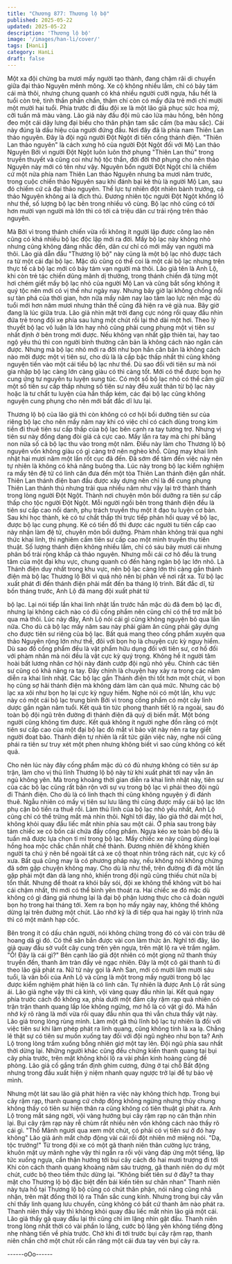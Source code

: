 ```yaml
---
title: "Chương 877: Thương lộ bộ"
published: 2025-05-22
updated: 2025-05-22
description: 'Thương lộ bộ'
image: '/images/han-li/cover/'
tags: [HanLi]
category: HanLi
draft: false
---
```


Một xa đội chừng ba mươi mấy người tạo thành, đang chậm rãi di
chuyển giữa đại thảo Nguyên mênh mông.
Xe cộ không nhiều lắm, chỉ có bảy tám cái mà thôi, nhưng chung
quanh có khá nhiều người cưỡi ngựa, hầu hết là tuổi còn trẻ, tinh
thần phấn chấn, thậm chí còn có mấy đứa trẻ mới chỉ mười một
mười hai tuổi.
Phía trước đi đầu đội xe là một lão giả phục sức hoa mỹ, cỡi tuấn
mã màu vàng.
Lão giả này đầu đội mũ cáo lửa màu hồng, bên hông đeo một cái
dây lưng đại biểu cho thân phận tam sắc cấm (ba màu sắc). Cái
này đúng là dấu hiệu của người đứng đầu.
Nơi đây đã là phía nam Thiên Lan thảo nguyên. Đây là đội ngũ
người Đột Ngột đi tiến cống thánh điện.
"Thiên Lan thảo nguyên" là cách xưng hô của người Đột Ngột đối
với Mộ Lan thảo Nguyên Bởi vì người Đột Ngột luôn luôn thờ
phụng "Thiên Lan thú" trong truyền thuyết và cũng coi như hộ tộc
thần, đời đời thờ phụng cho nên thảo Nguyên này mới có tên như
vậy.
Nguyên bổn người Đột Ngột chỉ là chiếm cứ một nửa phía nam
Thiên Lan thảo Nguyên nhưng ba mươi năm trước, trong cuộc
chiến thảo Nguyên sau khi đánh bại kẻ thù là người Mộ Lan, sau
đó chiếm cứ cả đại thảo nguyên. Thế lực tự nhiên đột nhiên bành
trướng, cả thảo Nguyên không ai là địch thủ.
Đương nhiên tộc người Đột Ngột khổng lồ như thế, số lượng bộ
lạc bên trong nhiều vô cùng. Bộ lạc nhỏ cũng có tới hơn mười vạn
người mà lớn thì có tới cả triệu dân cư trải rộng trên thảo nguyên.

Mà Bởi vì trong thánh chiến vừa rồi không ít người lập được công
lao nên cũng có khá nhiều bộ lạc độc lập mới ra đời.
Mấy bộ lạc này không nhỏ nhưng cũng không đáng nhắc đến,
dân cư chỉ có mới mấy vạn người mà thôi.
Lão giả dẫn đầu "Thương lộ bộ" này cũng là một bộ lạc nhỏ được
tách ra từ một cái đại bộ lạc. Mặc dù cũng có thể coi là một cái bộ
lạc nhưng trên thực tế cả bộ lạc mới có bảy tám vạn người mà
thôi.
Lão giả tên là Anh Lộ, khi còn trẻ tác chiến dũng mãnh dị thường,
trong thánh chiến đã từng một hơi chém giết mấy bộ lạc nhỏ của
người Mộ Lan và cũng bắt sống không ít quý tộc nên mới có vị
thế như ngày nay. Nhưng bây giờ lại không chống nổi sự tàn phá
của thời gian, hơn nữa mấy năm nay lao tâm lao lực nên mặc dù
tuổi mới hơn năm mươi nhưng thân thể cũng đã hiện ra vẻ già
nua.
Bây giờ đang là lúc giữa trưa. Lão giả nhìn mặt trời đang cực
nóng rồi quay đầu nhìn đứa trẻ trong đội xe phía sau lưng một
chút rồi lại thở dài một hơi.
Theo lý thuyết bộ lạc vô luận là lớn hay nhỏ cũng phải cung
phụng một vị tiên sư nhất định ở bên trong mới được. Nếu không
vạn nhất gặp thiên tai, hay tao ngộ yêu thú thì con người bình
thường căn bản là không cách nào ngăn cản được.
Nhưng mà bộ lạc nhỏ mới ra đời như bọn hắn căn bản là không
cách nào mời được một vị tiên sư, cho dù là là cấp bậc thấp nhất
thì cũng không nguyện tiến vào một cái tiểu bộ lạc như thế.
Dù sao đối với tiên sư mà nói gia nhập bộ lạc càng lớn càng giàu
có thì càng tốt. Mới có thể được bọn họ cung ứng tư nguyên tu
luyện sung túc.
Có một số bộ lạc nhỏ có thể cầm giữ một số tiên sư cấp thấp
nhưng số tiên sư này đều xuất thân từ bộ lạc này hoặc là tư chất
tu luyện của hắn thấp kém, các đại bộ lạc cũng không nguyện
cung phụng cho nên mới bất đắc dĩ lưu lại.

Thương lộ bộ của lão giả thì còn không có cơ hội bồi dưỡng tiên
sư của riêng bộ lạc cho nên mấy năm nay khi có việc chỉ có cách
dùng trong kim tiền đi thuê tiên sư cấp thấp của bộ lạc bên cạnh
ra tay tương trợ. Nhưng vị tiên sư này đồng dạng đòi giá cả cực
cao. Mấy lần ra tay mà chi phí bằng non nửa số cả bộ lạc thu vào
trong một năm. Điều này làm cho Thương lộ bộ nguyên vốn
không giàu có gì càng trở nên nghèo khổ.
Cũng may khai linh nhật hai mươi năm một lần rốt cục đã đến.
Đã sớm để tâm đến việc này nên tự nhiên là không có khả năng
buông tha. Lúc này trong bộ lạc kiểm nghiệm ra mấy tên đệ tử có
linh căn đưa đến một tòa Thiên Lan thánh điện gần nhất.
Thiên Lan thánh điện ban đầu được xây dựng nên chỉ là để cung
phụng Thiên Lan thánh thú nhưng trải qua nhiều năm như vậy lại
trở thành thánh trong lòng người Đột Ngột. Thành nơi chuyên
môn bồi dưỡng ra tiên sư cấp thấp cho tộc người Đột Ngột.
Mỗi người ngồi bên trong thánh điện đều là tiên sư cấp cao nổi
danh, phụ trách truyền thụ một ít đạo tu luyện cơ bản. Sau khi học
thành, kẻ có tư chất thấp thì trực tiếp phản hồi quay về bộ lạc,
được bộ lạc cung phụng. Kẻ có tiền đồ thì được các người tu tiên
cấp cao này nhận làm đệ tử, chuyên môn bồi dưỡng.
Phàm nhân không trải qua nghi thức khai linh, thì nghiêm cấm
tiên sư cấp cao một mình truyền thụ tiên thuật.
Số lượng thánh điện không nhiều lắm, chỉ có sáu bảy mươi cái
nhưng phân bố trải rộng khắp cả thảo nguyên. Nhưng mỗi cái cơ
hô đều là trung tâm của một đại khu vực, chung quanh có đến
hàng ngàn bộ lạc lớn nhỏ.
Là Thánh điện duy nhất trong khu vực, nên bộ lạc càng lớn thì
càng gần thánh điện mà bộ lạc Thương lộ Bởi vì quá nhỏ nên bị
phân về nơi rất xa. Từ bộ lạc xuất phát đi đến thánh điện phải mất
đến ba tháng lộ trình.
Bất đắc dĩ, từ bốn tháng trước, Anh Lộ đã mang đội xuất phát từ

bộ lạc.
Lại nói tiếp lần khai linh nhật lần trước hắn mặc dù đã đem bộ lạc
đi, nhưng lại không cách nào có đủ cống phẩm nên cũng chỉ có
thể trơ mắt bỏ qua mà thôi.
Lúc này đây, Anh Lộ nói cái gì cũng không nguyện bỏ qua lần
nữa.
Cho dù cả bộ lạc mấy năm sau này phải giảm ăn cũng phải gây
dựng cho được tiên sư riêng của bộ lạc.
Bất quá mang theo cống phẩm xuyên qua thảo Nguyên rộng lớn
như thế, đôi với bọn họ là chuyện cực kỳ nguy hiểm.
Dù sao đồ cống phẩm đều là vật phẩm hữu dụng đối với tiên sư,
cơ hồ đối với phàm nhân mà nói đều là vật cực kỳ quý trọng.
Không hề ít người tâm hoài bất lương nhân cơ hội này đánh cướp
đội ngũ nhỏ yếu.
Chính các tiên sư cũng có khả năng ra tay. Đây chính là chuyện
hay xảy ra trong các năm diễn ra khai linh nhật.
Các bộ lạc gần Thánh điện thì tốt hơn một chút, vì bọn họ cũng
sợ hãi thánh điện mà không dám làm càn quá mức.
Nhưng các bộ lạc xa xôi như bọn họ lại cực kỳ nguy hiểm.
Nghe nói có một lần, khu vực này có một cái bộ lạc trung bình Bởi
vì trong cống phẩm có một cây linh dược gần ngàn năm tuổi. Kết
quả tin tức phong thanh tiết lộ ra ngoài, sau đó toàn bộ đội ngũ
trên đường đi thánh điện đã quỷ dị biến mất. Một bóng người
cũng không tìm được.
Kết quả không ít người nghe đồn rằng có một tiên sư cấp cao của
một đại bộ lạc đỏ mắt vì bảo vật này nên ra tay giết người đoạt
bảo. Thánh điện tự nhiên là rất tức giận việc này, nghe nói cũng
phái ra tiên sư truy xét một phen nhưng không biết vì sao cũng
không có kết quả.

Cho nên lúc này đây cống phẩm mặc dù có đủ nhưng không có
tiên sư áp trận, làm cho vị thủ lĩnh Thương lộ bộ này từ khi xuất
phát tới nay vẫn ăn ngủ không yên.
Mà trong khoảng thời gian diễn ra khai linh nhật này, tiên sư của
các bộ lạc cũng rất bận rộn với sự vụ trong bộ lạc vì phải theo đội
ngũ đi Thánh điện. Cho dù là có linh thạch thì cũng không nguyện
ý đi đánh thuê. Ngẫu nhiên có mấy vị tiên sư lưu lãng thì cũng
được mấy cái bộ lạc lớn phụ cận bỏ tiền ra thuê rồi.
Làm thủ lĩnh của bộ lạc nhỏ yếu nhất, Anh Lộ cũng chỉ có thể
trừng mắt mà nhìn thôi.
Nghĩ tới đây, lão giả thở dài một hơi, không khỏi quay đầu liếc
mắt nhìn phía sau một cái.
Ở phía sau trong bảy tám chiếc xe có bốn cái chứa đầy cống
phẩm. Ngựa kéo xe toàn bộ đều là tuấn mã được lựa chọn tỉ mỉ
trong bộ lạc. Mấy chiếc xe này cũng dùng loại hồng hoa mộc chắc
chắn nhất chế thành. Đương nhiên để không khiến người ta chú ý
nên bề ngoài tất cả xe cộ thoạt nhìn trông rách nát, cực kỳ cổ
xưa.
Bất quá cũng may là có phương pháp này, nếu không nói không
chừng đã sớm gặp chuyện không may.
Cho dù là như thế, trên đường đi đã một lần gặp phải một đàn dã
lang nhỏ, khiến trong đội ngũ cũng thiếu chút nữa bị tổn thất.
Nhưng để thoát ra khói bầy sói, đội xe không thể không vứt bỏ hai
cái chậm nhất, thì mới có thể bình yên thoát ra.
Hai chiếc xe đó mặc dù không có gì đáng giá nhưng lại là đại bộ
phận lương thực cho cả đoàn người bọn họ trong hai tháng tới.
Xem ra bọn họ mấy ngày nay, không thể không dừng lại trên
đường một chút.
Lão nhớ kỹ là đi tiếp qua hai ngày lộ trình nữa thì có một mảnh
hạp cốc.

Bên trong ít có dấu chân người, nói không chừng trong đó có vài
còn trâu dê hoang dã gì đó. Có thể săn bắn được vài con làm
thức ăn.
Nghĩ tới đây, lão giả quay đầu sờ vuốt cây cung trên yên ngựa,
trên mặt lộ ra vẻ trầm ngâm.
"Ồ! Đây là cái gì?" Bên cạnh lão giả đột nhiên có một giọng nữ
thanh thúy truyền đến, thanh âm tràn đầy vẻ ngạc nhiên.
Đây là một cô gái thanh tú đi theo lão giả phát ra.
Nữ tử này gọi là Anh San, mới có mười lăm mười sáu tuổi, là vãn
bối của Anh Lộ và cũng là một trong mấy người trong bộ lạc được
kiểm nghiệm phát hiện là có linh căn. Tự nhiên là được Anh Lộ rất
sủng ái.
Lão giả nghe vậy thì cả kinh, vội vàng quay đầu nhìn lại.
Kết quả ngay phía trước cách đó không xa, phía dưới một đám
cây rậm rạp quả nhiên có trận trận thanh quang lấp lóe không
ngừng, mơ hồ là có vật gì đó. Mà hắn nhớ kỹ rõ ràng là mới vừa
rồi quay đầu nhìn qua thì vẫn chưa thấy vật này.
Lão giả trong lòng rùng mình.
Làm một gã thủ lĩnh bộ lạc tự nhiên là đối với việc tiên sư khi làm
phép phát ra linh quang, cũng không tính là xa lạ.
Chẳng lẽ thật sự có tiên sư muốn xuống tay đối với đội ngũ nghèo
như bọn ta?
Anh Lộ trong lòng trầm xuống bỗng nhiên giơ một tay lên. Đội ngũ
phía sau nhất thời dừng lại. Những người khác cũng đều chứng
kiến thanh quang tại bụi cây phía trước, trên mặt không khỏi lộ ra
vài phần kinh hoảng cùng đề phòng.
Lão giả cố gắng trấn định ghìm cương, đứng ở tại chỗ Bất động
nhưng trong đầu xuất hiện ý niệm nhanh quay ngược trở lại để tự
bảo vệ mình.

Nhưng một lát sau lão giả phát hiện ra việc này không thích hợp.
Trong bụi cây rậm rạp, thanh quang cứ chớp động không ngừng
nhưng thủy chung không thấy có tiên sư hiện thân ra cũng không
có tiên thuật gì phát ra.
Anh Lộ trong mắt sáng ngời, vội vàng hướng bụi cây rậm rạp nọ
cân thận nhìn lại. Bụi cây rậm rạp này rễ chùm rất nhiều nên vốn
không cách nào thấy rõ cái gì.
"Thố Mãnh ngươi qua xem một chút, có phải có vị tiên sư ở đó
hay không" Lão giả ánh mắt chớp động vài cái rồi đột nhiên mở
miệng nói.
"Dạ, tộc trưởng!" Từ trong đội xe có một gã thanh niên thân
cường lực tráng, khuôn mặt uy mãnh nghe vậy thì ngẩn ra rồi vội
vàng đáp ứng một tiếng, lập tức xuống ngựa, cẩn thận hướng tới
bụi cây cách đó hai mươi trượng đi tới
Khi còn cách thanh quang khoảng năm sáu trượng, gã thanh niên
do dự một chút, cước bộ theo tiềm thức dừng lại.
"Không biết tiên sư ở đây? ta thay mặt cho Thương lộ bộ đặc biệt
đến bái kiến tiên sư chân nhan" Thanh niên này tựa hồ tại
Thương lộ bộ cũng có chút thân phận, nói năng cũng nhã nhặn,
trên mặt đồng thời lộ ra Thần sắc cung kính.
Nhưng trong bụi cây vẫn chỉ thấy linh quang lưu chuyển, cũng
không có bất cứ thanh âm nào phát ra. Thanh niên thấy vậy thì
không khỏi quay đầu liếc mắt nhìn lão giả một cái.
Lão giả thấy gã quay đầu lại thì cũng chỉ im lặng nhìn gật đầu.
Thanh niên trong lòng nhất thời có vài phần lo lắng, cước bộ lặng
yên không tiếng động nhẹ nhàng tiến về phía trước.
Chờ khi đi tới trước bụi cây rậm rạp, thanh niên chần chờ một
chút rồi cắn răng một cái đưa tay vén bụi cây ra.

------oOo------
